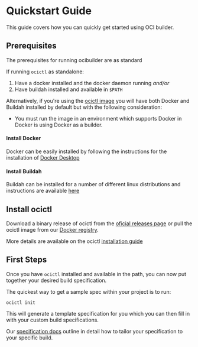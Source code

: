 # Quickstart Guide

This guide covers how you can quickly get started using OCI builder.

## Prerequisites

The prerequisites for running ocibuilder are as standard

If running `ocictl` as standalone:
1. Have a docker installed and the docker daemon running
*and/or*
2. Have buildah installed and available in `$PATH`

Alternatively, if you're using the [ocictl image](https://cloud.docker.com/u/ocibuilder/repository/docker/ocibuilder/ocictl) you will
have both Docker and Buildah installed by default but with the following consideration:

* You must run the image in an environment which supports Docker in Docker is using Docker as a builder.

#### Install Docker

Docker can be easily installed by following the instructions for the installation of [Docker Desktop](https://www.docker.com/products/docker-desktop)

#### Install Buildah

Buildah can be installed for a number of different linux distributions and instructions are available [here](https://github.com/containers/buildah/blob/master/install.md)

## Install ocictl

Download a binary release of ocictl from the [oficial releases page](https://github.com/ocibuilder/ocibuilder/releases) or pull the ocictl image from
our [Docker registry](https://cloud.docker.com/u/ocibuilder/repository/docker/ocibuilder/ocictl).

More details are available on the ocictl [installation guide](./INSTALL.md)

## First Steps

Once you have `ocictl` installed and available in the path, you can now put together your desired build specification.

The quickest way to get a sample spec within your project is to run:

```ocictl init```

This will generate a template specification for you which you can then fill in with your custom build specifications.

Our [specification docs](https://github.com/ocibuilder/docs/blob/master/spec/specification.md) outline in detail how to tailor your specification
to your specific build.